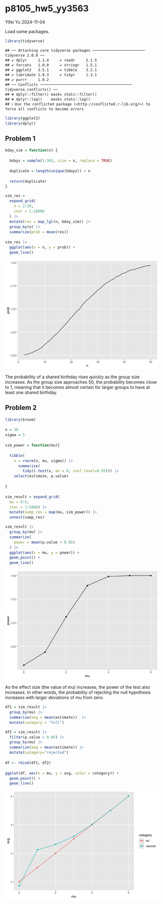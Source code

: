 p8105_hw5_yy3563
================
Yifei Yu
2024-11-04

Load some packages.

``` r
library(tidyverse)
```

    ## ── Attaching core tidyverse packages ──────────────────────── tidyverse 2.0.0 ──
    ## ✔ dplyr     1.1.4     ✔ readr     2.1.5
    ## ✔ forcats   1.0.0     ✔ stringr   1.5.1
    ## ✔ ggplot2   3.5.1     ✔ tibble    3.2.1
    ## ✔ lubridate 1.9.3     ✔ tidyr     1.3.1
    ## ✔ purrr     1.0.2     
    ## ── Conflicts ────────────────────────────────────────── tidyverse_conflicts() ──
    ## ✖ dplyr::filter() masks stats::filter()
    ## ✖ dplyr::lag()    masks stats::lag()
    ## ℹ Use the conflicted package (<http://conflicted.r-lib.org/>) to force all conflicts to become errors

``` r
library(ggplot2)
library(dplyr)
```

## Problem 1

``` r
bday_sim = function(n) {
  
  bdays = sample(1:365, size = n, replace = TRUE)
  
  duplicate = length(unique(bdays)) < n
  
  return(duplicate)
}
```

``` r
sim_res =
  expand_grid(
    n = 2:50,
    iter = 1:10000
  ) |> 
  mutate(res = map_lgl(n, bday_sim)) |> 
  group_by(n) |> 
  summarize(prob = mean(res))

sim_res |> 
  ggplot(aes(x = n, y = prob)) +
  geom_line()
```

![](p8105_hw5_yy3563_files/figure-gfm/unnamed-chunk-3-1.png)<!-- -->

The probability of a shared birthday rises quickly as the group size
increases. As the group size approaches 50, the probability becomes
close to 1, meaning that it becomes almost certain for larger groups to
have at least one shared birthday.

## Problem 2

``` r
library(broom)

n = 30
sigma = 5

sim_power = function(mu){
  
  tibble(
    x = rnorm(n, mu, sigma)) |> 
      summarize(
        tidy(t.test(x, mu = 0, conf.level=0.95))) |> 
    select(estimate, p.value)
  
}

sim_result = expand_grid(
  mu = 0:6,
  iter = 1:5000) |> 
  mutate(samp_res = map(mu, sim_power)) |> 
  unnest(samp_res)
```

``` r
sim_result |> 
  group_by(mu) |> 
  summarize(
    power = mean(p.value < 0.05)
  ) |> 
  ggplot(aes(x = mu, y = power)) +
  geom_point() +
  geom_line()
```

![](p8105_hw5_yy3563_files/figure-gfm/unnamed-chunk-5-1.png)<!-- -->

As the effect size (the value of mu) increases, the power of the test
also increases. In other words, the probability of rejecting the null
hypothesis increases with larger deviations of mu from zero.

``` r
df1 = sim_result |> 
  group_by(mu) |> 
  summarize(avg = mean(estimate))  |> 
  mutate(category = "full")
```

``` r
df2 = sim_result |> 
  filter(p.value < 0.05) |> 
  group_by(mu) |> 
  summarize(avg = mean(estimate)) |> 
  mutate(category="rejected")

df <- rbind(df1, df2)

ggplot(df, aes(x = mu, y = avg, color = category)) + 
  geom_point() +
  geom_line()
```

![](p8105_hw5_yy3563_files/figure-gfm/unnamed-chunk-7-1.png)<!-- -->
